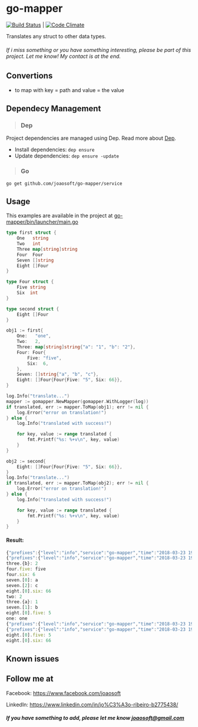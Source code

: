 # go-mapper
[![Build Status](https://travis-ci.org/joaosoft/go-mapper.svg?branch=master)](https://travis-ci.org/joaosoft/go-mapper) | [![Code Climate](https://codeclimate.com/github/joaosoft/go-mapper/badges/coverage.svg)](https://codeclimate.com/github/joaosoft/go-mapper)

Translates any struct to other data types.

###### If i miss something or you have something interesting, please be part of this project. Let me know! My contact is at the end.

## Convertions
* to map with key = path and value = the value

## Dependecy Management 
>### Dep

Project dependencies are managed using Dep. Read more about [Dep](https://github.com/golang/dep).
* Install dependencies: `dep ensure`
* Update dependencies: `dep ensure -update`


>### Go
```
go get github.com/joaosoft/go-mapper/service
```

## Usage 
This examples are available in the project at [go-mapper/bin/launcher/main.go](https://github.com/joaosoft/go-mapper/tree/master/bin/launcher/main.go)

```go
type first struct {
	One   string
	Two   int
	Three map[string]string
	Four  Four
	Seven []string
	Eight []Four
}

type Four struct {
	Five string
	Six  int
}

type second struct {
	Eight []Four
}

obj1 := first{
    One:   "one",
    Two:   2,
    Three: map[string]string{"a": "1", "b": "2"},
    Four: Four{
        Five: "five",
        Six:  6,
    },
    Seven: []string{"a", "b", "c"},
    Eight: []Four{Four{Five: "5", Six: 66}},
}

log.Info("translate...")
mapper := gomapper.NewMapper(gomapper.WithLogger(log))
if translated, err := mapper.ToMap(obj1); err != nil {
    log.Error("error on translation!")
} else {
    log.Info("translated with success!")

    for key, value := range translated {
        fmt.Printf("%s: %+v\n", key, value)
    }
}

obj2 := second{
    Eight: []Four{Four{Five: "5", Six: 66}},
}
log.Info("translate...")
if translated, err := mapper.ToMap(obj2); err != nil {
    log.Error("error on translation!")
} else {
    log.Info("translated with success!")

    for key, value := range translated {
        fmt.Printf("%s: %+v\n", key, value)
    }
}
```

#### Result:
```javascript
{"prefixes":{"level":"info","service":"go-mapper","time":"2018-03-23 19:38:50:18"},"tags":{},"message":"translate...","fields":{}}
{"prefixes":{"level":"info","service":"go-mapper","time":"2018-03-23 19:38:50:18"},"tags":{},"message":"translated with success!","fields":{}}
three.{b}: 2
four.five: five
four.six: 6
seven.[0]: a
seven.[2]: c
eight.[0].six: 66
two: 2
three.{a}: 1
seven.[1]: b
eight.[0].five: 5
one: one
{"prefixes":{"level":"info","service":"go-mapper","time":"2018-03-23 19:38:50:18"},"tags":{},"message":"translate...","fields":{}}
{"prefixes":{"level":"info","service":"go-mapper","time":"2018-03-23 19:38:50:18"},"tags":{},"message":"translated with success!","fields":{}}
eight.[0].five: 5
eight.[0].six: 66
```

## Known issues


## Follow me at
Facebook: https://www.facebook.com/joaosoft

LinkedIn: https://www.linkedin.com/in/jo%C3%A3o-ribeiro-b2775438/

##### If you have something to add, please let me know joaosoft@gmail.com
